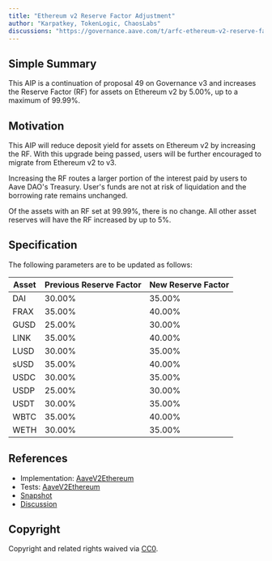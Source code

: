 ```yaml
---
title: "Ethereum v2 Reserve Factor Adjustment"
author: "Karpatkey, TokenLogic, ChaosLabs"
discussions: "https://governance.aave.com/t/arfc-ethereum-v2-reserve-factor-adjustment/16764/3"
---
```


## Simple Summary

This AIP is a continuation of proposal 49 on Governance v3 and increases the Reserve Factor (RF) for assets on Ethereum v2 by 5.00%, up to a maximum of 99.99%.

## Motivation

This AIP will reduce deposit yield for assets on Ethereum v2 by increasing the RF. With this upgrade being passed, users will be further encouraged to migrate from Ethereum v2 to v3.

Increasing the RF routes a larger portion of the interest paid by users to Aave DAO's Treasury. User's funds are not at risk of liquidation and the borrowing rate remains unchanged.

Of the assets with an RF set at 99.99%, there is no change. All other asset reserves will have the RF increased by up to 5%.

## Specification

The following parameters are to be updated as follows:

| Asset | Previous Reserve Factor | New Reserve Factor |
| ----- | ----------------------- | ------------------ |
| DAI   | 30.00%                  | 35.00%             |
| FRAX  | 35.00%                  | 40.00%             |
| GUSD  | 25.00%                  | 30.00%             |
| LINK  | 35.00%                  | 40.00%             |
| LUSD  | 30.00%                  | 35.00%             |
| sUSD  | 35.00%                  | 40.00%             |
| USDC  | 30.00%                  | 35.00%             |
| USDP  | 25.00%                  | 30.00%             |
| USDT  | 30.00%                  | 35.00%             |
| WBTC  | 35.00%                  | 40.00%             |
| WETH  | 30.00%                  | 35.00%             |

## References

- Implementation: [AaveV2Ethereum](https://github.com/bgd-labs/aave-proposals-v3/blob/main/src/20240320_AaveV2Ethereum_EthereumV2ReserveFactorAdjustment/AaveV2Ethereum_EthereumV2ReserveFactorAdjustment_20240320.sol)
- Tests: [AaveV2Ethereum](https://github.com/bgd-labs/aave-proposals-v3/blob/main/src/20240320_AaveV2Ethereum_EthereumV2ReserveFactorAdjustment/AaveV2Ethereum_EthereumV2ReserveFactorAdjustment_20240320.t.sol)
- [Snapshot](https://snapshot.org/#/aave.eth/proposal/0x26a03c08359c340f63b78b0c3e96d37aa0adeda65814643b0886d4719048ea7e)
- [Discussion](https://governance.aave.com/t/arfc-ethereum-v2-reserve-factor-adjustment/16764)

## Copyright

Copyright and related rights waived via [CC0](https://creativecommons.org/publicdomain/zero/1.0/).
